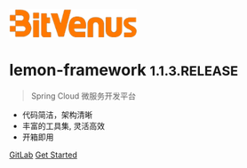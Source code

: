 <!-- _coverpage.md -->

![logo](_media/icon.png)


# lemon-framework <small>1.1.3.RELEASE</small>

> Spring Cloud 微服务开发平台

- 代码简洁，架构清晰
- 丰富的工具集, 灵活高效
- 开箱即用


[GitLab](hhttps://codeup.aliyun.com/66b98e63c3f44f74f4310473/framework/lemon-framework/)
[Get Started](/README.md)